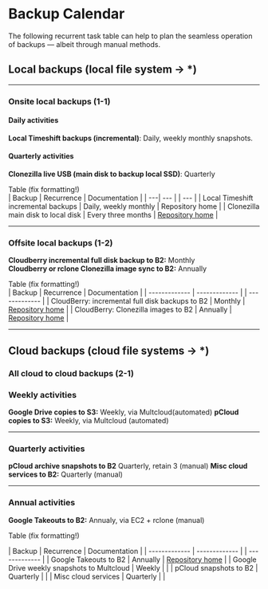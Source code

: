 # Backup Calendar

The following recurrent task table can help to plan the seamless operation of backups — albeit through manual methods.


## Local backups (local file system -> *)

<hr>

### Onsite local backups (1-1)

#### Daily activities

**Local Timeshift backups (incremental)**: Daily, weekly monthly snapshots.

#### Quarterly activities


**Clonezilla live USB (main disk to backup local SSD)**: Quarterly

Table (fix formatting!)<br/>
| Backup  | Recurrence | Documentation |
| ---| --- |  | --- |
| Local Timeshift incremental backups  | Daily, weekly monthly  | Repository home  |
| Clonezilla main disk to local disk  | Every three months  |  [Repository home](https://github.com/danielrosehilljlm/Master_Backup_Strategy)  |

<hr>


### Offsite local backups (1-2)

**Cloudberry incremental full disk backup to B2:** Monthly <br/>
**Cloudberry or rclone Clonezilla image sync to B2:** Annually



Table (fix formatting!)<br/>
| Backup  | Recurrence | Documentation |
| ------------- | ------------- |  | ------------- |
| CloudBerry: incremental full disk backups to B2  | Monthly | [Repository home](https://github.com/danielrosehilljlm/Master_Backup_Strategy)  |
| CloudBerry: Clonezilla images to B2  | Annually  | [Repository home](https://github.com/danielrosehilljlm/Master_Backup_Strategy)  |


<hr>


## Cloud backups (cloud file systems -> *)

### All cloud to cloud backups (2-1)


### Weekly activities
**Google Drive copies to S3:** Weekly, via Multcloud(automated)
**pCloud copies to S3:** Weekly, via Multcloud (automated)

<hr>

### Quarterly activities
**pCloud archive snapshots to B2** Quarterly, retain 3 (manual)
**Misc cloud services to B2:** Quarterly (manual)

<hr>

### Annual activities

**Google Takeouts to B2:** Annualy, via EC2 + rclone (manual)



Table (fix formatting!)<br/>

| Backup  | Recurrence | Documentation |
| ------------- | ------------- |  | ------------- |
| Google Takeouts to B2  | Annually  | [Repository home](https://github.com/danielrosehilljlm/Master_Backup_Strategy/blob/master/documentation/Gsuite_Takeouts%20to%20B2.md)  |
| Google Drive weekly snapshots to Multcloud | Weekly | |
| pCloud snapshots to B2 | Quarterly | |
| Misc cloud services | Quarterly | |

